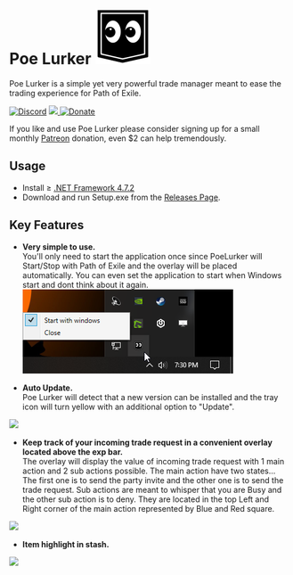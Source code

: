 # Poe Lurker <img src="LurkerIcon.png" width="100" height="100" />
Poe Lurker is a simple yet very powerful trade manager meant to ease the trading experience for Path of Exile. 

[![Discord](https://cdn1.iconfinder.com/data/icons/logos-and-brands-3/512/91_Discord_logo_logos-128.png)](https://discord.gg/pPxsvdX) <a href="https://www.patreon.com/poelurker"><img src="https://img.shields.io/endpoint.svg?url=https%3A%2F%2Fshieldsio-patreon.herokuapp.com%2FPoeLurker&style=for-the-badge" /> </a> [![Donate](https://img.shields.io/badge/Donate-PayPal-green.svg)](https://www.paypal.com/cgi-bin/webscr?cmd=_donations&business=WEYTVSDNTB8GY&currency_code=CAD&source=url) 

If you like and use Poe Lurker please consider signing up for a small monthly [Patreon](https://www.patreon.com/poelurker) donation, even $2 can help tremendously.

## Usage
- Install ≥ [.NET Framework 4.7.2](https://dotnet.microsoft.com/download/dotnet-framework)
- Download and run Setup.exe from the [Releases Page](https://github.com/C1rdec/PoeLurker/releases). 

## Key Features

- **Very simple to use.**  
You'll only need to start the application once since PoeLurker will Start/Stop with Path of Exile and the overlay will be placed automatically. You can even set the application to start when Windows start and dont think about it again. ![](SystemTray.png)

- **Auto Update.**  
Poe Lurker will detect that a new version can be installed and the tray icon will turn yellow with an additional option to "Update".

![](https://i.imgur.com/MFDMsku.png)

- **Keep track of your incoming trade request in a convenient overlay located above the exp bar.**  
The overlay will display the value of incoming trade request with 1 main action and 2 sub actions possible.
The main action have two states... The first one is to send the party invite and the other one is to send the trade request. Sub actions are meant to whisper that you are Busy and the other sub action is to deny. They are located in the top Left and Right corner of the main action represented by Blue and Red square.

![](ReadMe.gif)

- **Item highlight in stash.**

![](ItemStash.gif)
